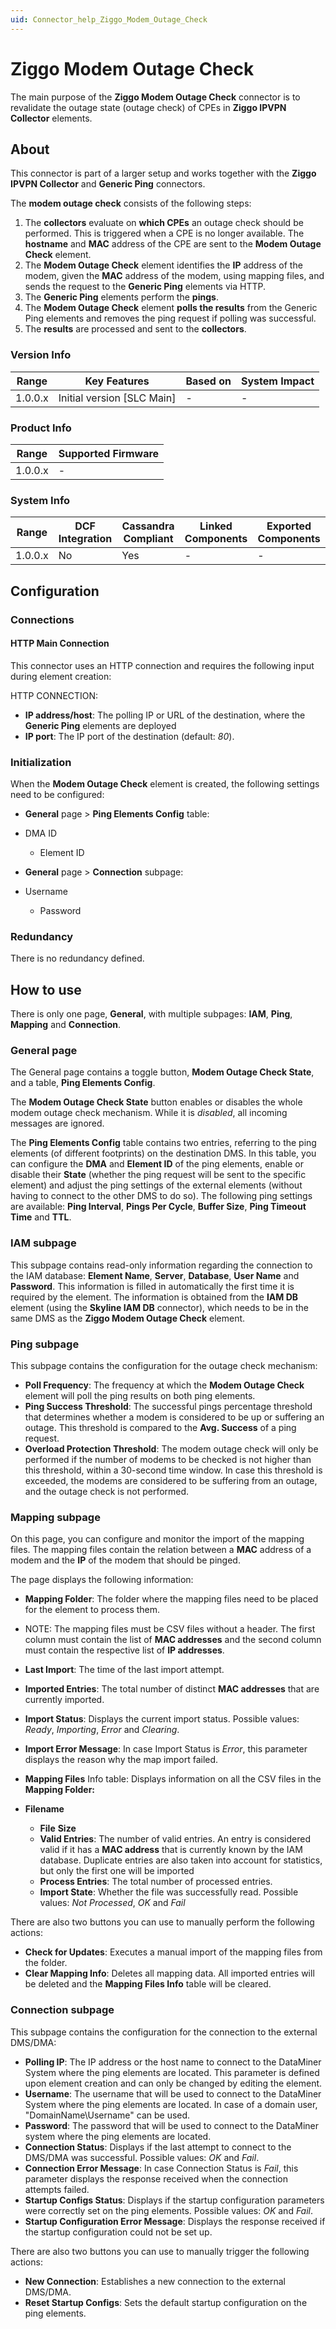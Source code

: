 ```yaml
---
uid: Connector_help_Ziggo_Modem_Outage_Check
---
```


# Ziggo Modem Outage Check

The main purpose of the **Ziggo Modem Outage Check** connector is to revalidate the outage state (outage check) of CPEs in **Ziggo IPVPN Collector** elements.

## About

This connector is part of a larger setup and works together with the **Ziggo IPVPN Collector** and **Generic Ping** connectors.

The **modem outage check** consists of the following steps:

1. The **collectors** evaluate on **which CPEs** an outage check should be performed. This is triggered when a CPE is no longer available. The **hostname** and **MAC** address of the CPE are sent to the **Modem Outage Check** element.
2. The **Modem Outage Check** element identifies the **IP** address of the modem, given the **MAC** address of the modem, using mapping files, and sends the request to the **Generic Ping** elements via HTTP.
3. The **Generic Ping** elements perform the **pings**.
4. The **Modem Outage Check** element **polls the results** from the Generic Ping elements and removes the ping request if polling was successful.
5. The **results** are processed and sent to the **collectors**.

### Version Info

| **Range** | **Key Features**             | **Based on** | **System Impact** |
|-----------|------------------------------|--------------|-------------------|
| 1.0.0.x   | Initial version \[SLC Main\] | \-           | \-                |

### Product Info

| Range     | Supported Firmware     |
|-----------|------------------------|
| 1.0.0.x   | \-                     |

### System Info

| Range     | DCF Integration     | Cassandra Compliant     | Linked Components     | Exported Components     |
|-----------|---------------------|-------------------------|-----------------------|-------------------------|
| 1.0.0.x   | No                  | Yes                     | \-                    | \-                      |

## Configuration

### Connections

#### HTTP Main Connection

This connector uses an HTTP connection and requires the following input during element creation:

HTTP CONNECTION:

- **IP address/host**: The polling IP or URL of the destination, where the **Generic Ping** elements are deployed
- **IP port**: The IP port of the destination (default: *80*).

### Initialization

When the **Modem Outage Check** element is created, the following settings need to be configured:

- **General** page \> **Ping Elements Config** table:

- DMA ID
  - Element ID

- **General** page \> **Connection** subpage:

- Username
  - Password

### Redundancy

There is no redundancy defined.

## How to use

There is only one page, **General**, with multiple subpages: **IAM**, **Ping**, **Mapping** and **Connection**.

### General page

The General page contains a toggle button, **Modem Outage Check State**, and a table, **Ping Elements Config**.

The **Modem Outage Check State** button enables or disables the whole modem outage check mechanism. While it is *disabled*, all incoming messages are ignored.

The **Ping Elements Config** table contains two entries, referring to the ping elements (of different footprints) on the destination DMS. In this table, you can configure the **DMA** and **Element ID** of the ping elements, enable or disable their **State** (whether the ping request will be sent to the specific element) and adjust the ping settings of the external elements (without having to connect to the other DMS to do so). The following ping settings are available: **Ping Interval**, **Pings Per Cycle**, **Buffer Size**, **Ping Timeout Time** and **TTL**.

### IAM subpage

This subpage contains read-only information regarding the connection to the IAM database: **Element Name**, **Server**, **Database**, **User Name** and **Password**. This information is filled in automatically the first time it is required by the element. The information is obtained from the **IAM DB** element (using the **Skyline IAM DB** connector), which needs to be in the same DMS as the **Ziggo Modem Outage Check** element.

### Ping subpage

This subpage contains the configuration for the outage check mechanism:

- **Poll Frequency**: The frequency at which the **Modem Outage Check** element will poll the ping results on both ping elements.
- **Ping Success Threshold**: The successful pings percentage threshold that determines whether a modem is considered to be up or suffering an outage. This threshold is compared to the **Avg. Success** of a ping request.
- **Overload Protection Threshold**: The modem outage check will only be performed if the number of modems to be checked is not higher than this threshold, within a 30-second time window. In case this threshold is exceeded, the modems are considered to be suffering from an outage, and the outage check is not performed.

### Mapping subpage

On this page, you can configure and monitor the import of the mapping files. The mapping files contain the relation between a **MAC** address of a modem and the **IP** of the modem that should be pinged.

The page displays the following information:

- **Mapping Folder**: The folder where the mapping files need to be placed for the element to process them.

- NOTE: The mapping files must be CSV files without a header. The first column must contain the list of **MAC addresses** and the second column must contain the respective list of **IP addresses**.

- **Last Import**: The time of the last import attempt.

- **Imported Entries**: The total number of distinct **MAC addresses** that are currently imported.

- **Import Status**: Displays the current import status. Possible values: *Ready*, *Importing*, *Error* and *Clearing*.

- **Import Error Message**: In case Import Status is *Error*, this parameter displays the reason why the map import failed.

- **Mapping Files** Info table: Displays information on all the CSV files in the **Mapping Folder:**

- **Filename**
  - **File** **Size**
  - **Valid Entries**: The number of valid entries. An entry is considered valid if it has a **MAC address** that is currently known by the IAM database. Duplicate entries are also taken into account for statistics, but only the first one will be imported
  - **Process Entries**: The total number of processed entries.
  - **Import State**: Whether the file was successfully read. Possible values: *Not Processed*, *OK* and *Fail*

There are also two buttons you can use to manually perform the following actions:

- **Check for Updates**: Executes a manual import of the mapping files from the folder.
- **Clear Mapping Info**: Deletes all mapping data. All imported entries will be deleted and the **Mapping Files Info** table will be cleared.

### Connection subpage

This subpage contains the configuration for the connection to the external DMS/DMA:

- **Polling IP**: The IP address or the host name to connect to the DataMiner System where the ping elements are located. This parameter is defined upon element creation and can only be changed by editing the element.
- **Username**: The username that will be used to connect to the DataMiner System where the ping elements are located. In case of a domain user, "DomainName\Username" can be used.
- **Password**: The password that will be used to connect to the DataMiner system where the ping elements are located.
- **Connection Status**: Displays if the last attempt to connect to the DMS/DMA was successful. Possible values: *OK* and *Fail*.
- **Connection Error Message**: In case Connection Status is *Fail*, this parameter displays the response received when the connection attempts failed.
- **Startup Configs Status**: Displays if the startup configuration parameters were correctly set on the ping elements. Possible values: *OK* and *Fail*.
- **Startup Configuration Error Message**: Displays the response received if the startup configuration could not be set up.

There are also two buttons you can use to manually trigger the following actions:

- **New Connection**: Establishes a new connection to the external DMS/DMA.
- **Reset Startup Configs**: Sets the default startup configuration on the ping elements.
